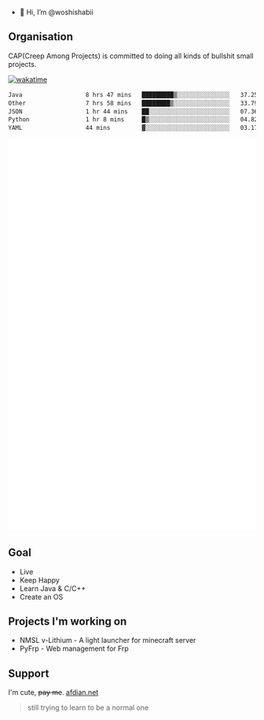 - 👋 Hi, I’m @woshishabii

## Organisation

CAP(Creep Among Projects) is committed to doing all kinds of bullshit small projects.

[![wakatime](https://wakatime.com/badge/user/34d02784-acc1-4a16-82d7-33fdb53c4ed6.svg)](https://wakatime.com/@34d02784-acc1-4a16-82d7-33fdb53c4ed6)

<!--START_SECTION:waka-->

```txt
Java                  8 hrs 47 mins   █████████▒░░░░░░░░░░░░░░░   37.25 %
Other                 7 hrs 58 mins   ████████▒░░░░░░░░░░░░░░░░   33.79 %
JSON                  1 hr 44 mins    ██░░░░░░░░░░░░░░░░░░░░░░░   07.36 %
Python                1 hr 8 mins     █▒░░░░░░░░░░░░░░░░░░░░░░░   04.82 %
YAML                  44 mins         ▓░░░░░░░░░░░░░░░░░░░░░░░░   03.17 %
```

<!--END_SECTION:waka-->

![card](https://github.com/woshishabii/netease-cloud-music-card/blob/main/card.svg)

## Goal
- Live
- Keep Happy
- Learn Java & C/C++
- Create an OS

## Projects I'm working on

- NMSL v-Lithium - A light launcher for minecraft server
- PyFrp - Web management for Frp


## Support
I'm cute, ~~pay me~~.
[afdian.net](https://afdian.net/a/woshishabi)

> still trying to learn to be a normal one

<!---
woshishabii/woshishabii is a ✨ special ✨ repository because its `README.md` (this file) appears on your GitHub profile.
You can click the Preview link to take a look at your changes.
--->
